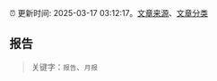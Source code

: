 :alarm_clock: 更新时间: 2025-03-17 03:12:17。[文章来源](/README.md)、[文章分类](/TAGS.md)

## 报告


> 关键字：`报告`、`月报`



